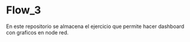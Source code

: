 # Flow_3
En este repositorio se almacena el ejercicio que permite hacer dashboard con graficos en node red.
